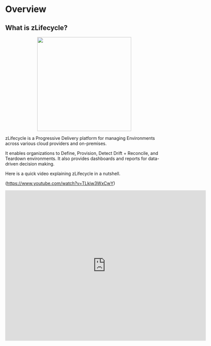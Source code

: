 # Overview

## What is zLifecycle?

<p align="center">
    <img src="https://user-images.githubusercontent.com/47644789/147984939-738f7535-be82-41ab-8f35-e684f8cdb3c7.png" width="300"/>
</p>

zLifecycle is a Progressive Delivery platform for managing Environments across various cloud providers and on-premises.

It enables organizations to Define, Provision, Detect Drift + Reconcile, and Teardown environments. It also provides dashboards and reports for data-driven decision making.

Here is a quick video explaining zLifecycle in a nutshell.

(https://www.youtube.com/watch?v=TLkiw3WxCwY)

<iframe
    width="640"
    height="480"
    src="https://www.youtube.com/watch?v=TLkiw3WxCwY"
    frameborder="0"
    allow="autoplay; encrypted-media"
    allowfullscreen
>
</iframe>